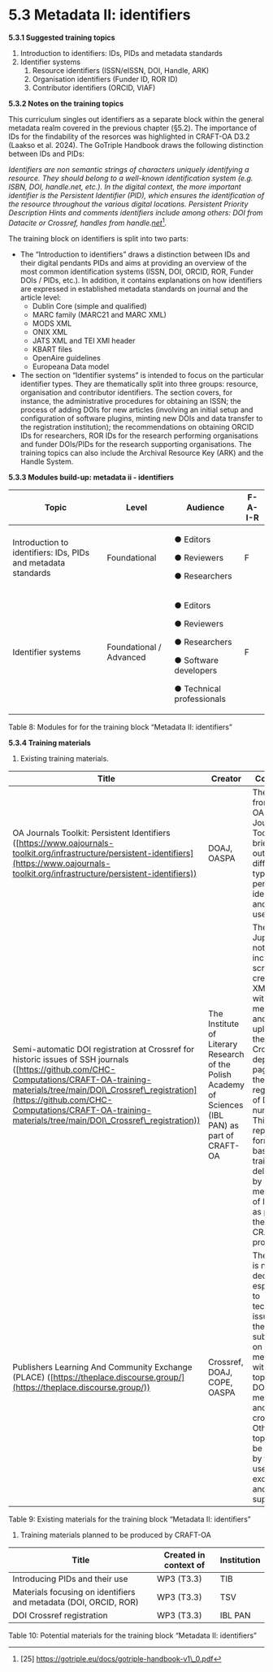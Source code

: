 # 5.3 Metadata II: identifiers

**5.3.1 Suggested training topics**

1. Introduction to identifiers: IDs, PIDs and metadata standards
2. Identifier systems
   1. Resource identifiers (ISSN/eISSN, DOI, Handle, ARK)
   2. Organisation identifiers (Funder ID, ROR ID)
   3. Contributor identifiers (ORCID, VIAF)

**5.3.2 Notes on the training topics**

This curriculum singles out identifiers as a separate block within the general metadata realm covered in the previous chapter (§5.2). The importance of IDs for the findability of the resorces was highlighted in CRAFT-OA D3.2 (Laakso et al. 2024). The GoTriple Handbook draws the following distinction between IDs and PIDs:

_Identifiers are non semantic strings of characters uniquely identifying a resource. They should belong to a well-known identification system (e.g. ISBN, DOI, handle.net, etc.). In the digital context, the more important identifier is the Persistent Identifier (PID), which ensures the identification of the resource throughout the various digital locations. Persistent Priority Description Hints and comments identifiers include among others: DOI from Datacite or Crossref, handles from handle._[_net_](#user-content-fn-1)[^1]_._

The training block on identifiers is split into two parts:

* The “Introduction to identifiers” draws a distinction between IDs and their digital pendants PIDs and aims at providing an overview of the most common identification systems (ISSN, DOI, ORCID, ROR, Funder DOIs / PIDs, etc.). In addition, it contains explanations on how identifiers are expressed in established metadata standards on journal and the article level:
  * Dublin Core (simple and qualified)
  * MARC family (MARC21 and MARC XML)
  * MODS XML
  * ONIX XML
  * JATS XML and TEI XMl header
  * KBART files
  * OpenAire guidelines
  * Europeana Data model
* The section on “Identifier systems” is intended to focus on the particular identifier types. They are thematically split into three groups: resource, organisation and contributor identifiers. The section covers, for instance, the administrative procedures for obtaining an ISSN; the process of adding DOIs for new articles (involving an initial setup and configuration of software plugins, minting new DOIs and data transfer to the registration institution); the recommendations on obtaining ORCID IDs for researchers, ROR IDs for the research performing organisations and funder DOIs/PIDs for the research supporting organisations. The training topics can also include the Archival Resource Key (ARK) and the Handle System.

**5.3.3 Modules build-up: metadata ii - identifiers**

| **Topic**                                                     | **Level**               | **Audience**                                                                                                       | **F-A-I-R** |
| ------------------------------------------------------------- | ----------------------- | ------------------------------------------------------------------------------------------------------------------ | ----------- |
| Introduction to identifiers: IDs, PIDs and metadata standards | Foundational            | <p>● Editors</p><p>● Reviewers</p><p>● Researchers</p>                                                             | F           |
| Identifier systems                                            | Foundational / Advanced | <p>● Editors</p><p>● Reviewers</p><p>● Researchers</p><p>● Software developers</p><p>● Technical professionals</p> | F           |

Table 8: Modules for for the training block “Metadata II: identifiers”

**5.3.4 Training materials**

1. Existing training materials.

| **Title**                                                                                                                                                                                                                                                                                        | **Creator**                                                                                        | **Comment**                                                                                                                                                                                                                                                                |
| ------------------------------------------------------------------------------------------------------------------------------------------------------------------------------------------------------------------------------------------------------------------------------------------------ | -------------------------------------------------------------------------------------------------- | -------------------------------------------------------------------------------------------------------------------------------------------------------------------------------------------------------------------------------------------------------------------------- |
| OA Journals Toolkit: Persistent Identifiers ([https://www.oajournals-toolkit.org/infrastructure/persistent-identifiers](https://www.oajournals-toolkit.org/infrastructure/persistent-identifiers))                                                                                               | DOAJ, OASPA                                                                                        | The article from the OA Journals Toolkit briefly outlines different types of persistent identifiers and their usefulness.                                                                                                                                                  |
| Semi-automatic DOI registration at Crossref for historic issues of SSH journals ([https://github.com/CHC-Computations/CRAFT-OA-training-materials/tree/main/DOI\_Crossref\_registration](https://github.com/CHC-Computations/CRAFT-OA-training-materials/tree/main/DOI\_Crossref\_registration)) | The Institute of Literary Research of the Polish Academy of Sciences (IBL PAN) as part of CRAFT-OA | The Jupyter notebook includes a script to create XML files with metadata and to upload them to the Crossref deposit page for the registration of DOI numbers. This repository forms the base for training delivered by members of IBL PAN as part of the CRAFT-OA project. |
| Publishers Learning And Community Exchange (PLACE) ([https://theplace.discourse.group/](https://theplace.discourse.group/))                                                                                                                                                                      | Crossref, DOAJ, COPE, OASPA                                                                        | The forum is not dedicated especially to technical issues but there is a subpage on metadata, with the topics DOIs, metadata and crossref. Other topics can be added by the users for exchange and support.                                                                |

Table 9: Existing materials for the training block “Metadata II: identifiers”

1. Training materials planned to be produced by CRAFT-OA

| **Title**                                                        | **Created in context of** | **Institution** |
| ---------------------------------------------------------------- | ------------------------- | --------------- |
| Introducing PIDs and their use                                   | WP3 (T3.3)                | TIB             |
| Materials focusing on identifiers and metadata (DOI, ORCID, ROR) | WP3 (T3.3)                | TSV             |
| DOI Crossref registration                                        | WP3 (T3.3)                | IBL PAN         |

Table 10: Potential materials for the training block “Metadata II: identifiers”

[^1]: \[25] https://gotriple.eu/docs/gotriple-handbook-v1\_0.pdf
